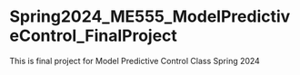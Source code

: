 # Spring2024_ME555_ModelPredictiveControl_FinalProject
This is final project for Model Predictive Control Class Spring 2024
